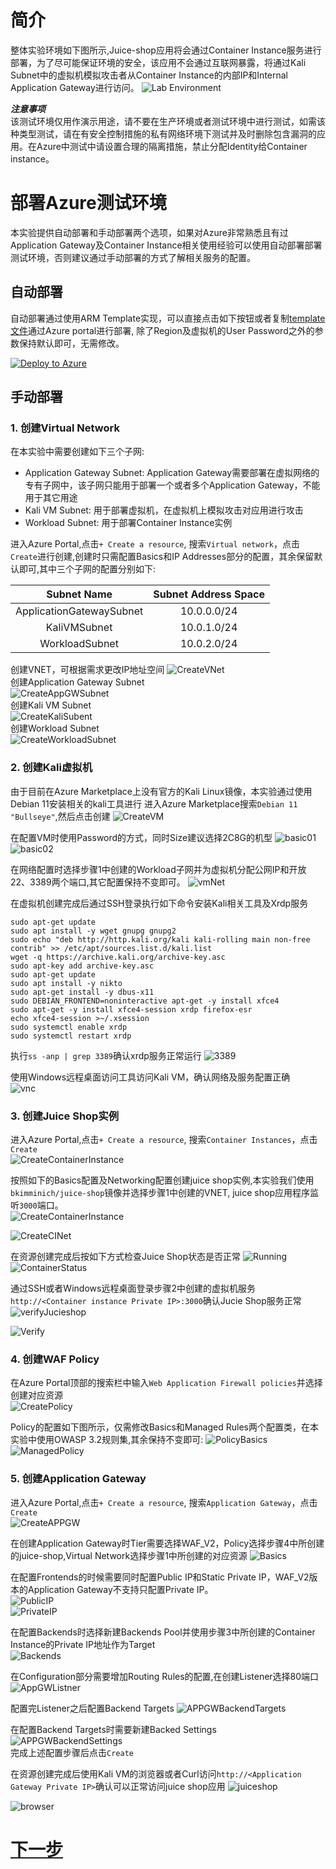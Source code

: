 # 简介

整体实验环境如下图所示,Juice-shop应用将会通过Container Instance服务进行部署，为了尽可能保证环境的安全，该应用不会通过互联网暴露，将通过Kali Subnet中的虚拟机模拟攻击者从Container Instance的内部IP和Internal Application Gateway进行访问。
![Lab Environment](./images/WAF-Lab-Environment.png)

***注意事项***   
该测试环境仅用作演示用途，请不要在生产环境或者测试环境中进行测试，如需该种类型测试，请在有安全控制措施的私有网络环境下测试并及时删除包含漏洞的应用。在Azure中测试中请设置合理的隔离措施，禁止分配Identity给Container instance。

# 部署Azure测试环境  
本实验提供自动部署和手动部署两个选项，如果对Azure非常熟悉且有过Application Gateway及Container Instance相关使用经验可以使用自动部署部署测试环境，否则建议通过手动部署的方式了解相关服务的配置。
## 自动部署
自动部署通过使用ARM Template实现，可以直接点击如下按钮或者复制[template文件](https://raw.githubusercontent.com/muismu/Azure-WAF-Lab/main/bicep/main.json)通过Azure portal进行部署, 除了Region及虚拟机的User Password之外的参数保持默认即可，无需修改。  

[![Deploy to Azure](https://aka.ms/deploytoazurebutton)](https://portal.azure.com/#create/Microsoft.Template/uri/https%3A%2F%2Fraw.githubusercontent.com%2Fmuismu%2FAzure-WAF-Lab%2Fmain%2Fbicep%2Fmain.json)
## 手动部署   
### 1. 创建Virtual Network
在本实验中需要创建如下三个子网:    

* Application Gateway Subnet: Application Gateway需要部署在虚拟网络的专有子网中，该子网只能用于部署一个或者多个Application Gateway，不能用于其它用途  
* Kali VM Subnet: 用于部署虚拟机，在虚拟机上模拟攻击对应用进行攻击  
* Workload Subnet: 用于部署Container Instance实例  

进入Azure Portal,点击`+ Create a resource`, 搜索`Virtual network`，点击`Create`进行创建,创建时只需配置Basics和IP Addresses部分的配置，其余保留默认即可,其中三个子网的配置分别如下:   

| Subnet Name              | Subnet Address Space | 
| :-----------------------:| :------------------: |
| ApplicationGatewaySubnet | 10.0.0.0/24 |
| KaliVMSubnet | 10.0.1.0/24 |
| WorkloadSubnet | 10.0.2.0/24 |  

创建VNET，可根据需求更改IP地址空间
![CreateVNet](./images/a-createVNET-basics.png)  
创建Application Gateway Subnet  
![CreateAppGWSubnet](./images/a-CreateApplicationGatewaySubnet.png)  
创建Kali VM Subnet  
![CreateKaliSubent](./images/a-CreateKaliSubnet.png)  
创建Workload Subnet  
![CreateWorkloadSubnet](./images/a.createworkloadSubnet.png)   

### 2. 创建Kali虚拟机
由于目前在Azure Marketplace上没有官方的Kali Linux镜像，本实验通过使用Debian 11安装相关的kali工具进行 
进入Azure Marketplace搜索`Debian 11 "Bullseye"`,然后点击创建 
![CreateVM](./images/a-CreateVM.png)  

在配置VM时使用Password的方式，同时Size建议选择2C8G的机型
![basic01](./images/a-CreateVM-Basics01.png)
![basic02](./images/a-CreateVM-Basics02.png)  

在网络配置时选择步骤1中创建的Workload子网并为虚拟机分配公网IP和开放22、3389两个端口,其它配置保持不变即可。
![vmNet](./images/a-vm-net.png)

在虚拟机创建完成后通过SSH登录执行如下命令安装Kali相关工具及Xrdp服务  
```
sudo apt-get update
sudo apt install -y wget gnupg gnupg2 
sudo echo "deb http://http.kali.org/kali kali-rolling main non-free contrib" >> /etc/apt/sources.list.d/kali.list  
wget -q https://archive.kali.org/archive-key.asc
sudo apt-key add archive-key.asc
sudo apt-get update
sudo apt install -y nikto
sudo apt-get install -y dbus-x11
sudo DEBIAN_FRONTEND=noninteractive apt-get -y install xfce4 
sudo apt-get -y install xfce4-session xrdp firefox-esr
echo xfce4-session >~/.xsession
sudo systemctl enable xrdp
sudo systemctl restart xrdp
```  

执行`ss -anp | grep 3389`确认xrdp服务正常运行 
![3389](./images/a-3389.png)

使用Windows远程桌面访问工具访问Kali VM，确认网络及服务配置正确  
![vnc](./images/vpn.png)  

### 3. 创建Juice Shop实例  
进入Azure Portal,点击`+ Create a resource`, 搜索`Container Instances`，点击`Create`  
![CreateContainerInstance](./images/Create_Container_Instance.png)    

按照如下的Basics配置及Networking配置创建juice shop实例,本实验我们使用`bkimminich/juice-shop`镜像并选择步骤1中创建的VNET, juice shop应用程序监听`3000`端口。  
![CreateContainerInstance](./images/a-createcontainerinstance.png)

![CreateCINet](./images/a-createcontainerinstance-network.png) 

在资源创建完成后按如下方式检查Juice Shop状态是否正常
![Running](./images/a-juiceshopInstance-status.png)
![ContainerStatus](./images/a-juiceshop-status.png)  

通过SSH或者Windows远程桌面登录步骤2中创建的虚拟机服务`http://<Container instance Private IP>:3000`确认Jucie Shop服务正常  
![verifyJucieshop](./images/a-juiceshop-veriry.png) 

![Verify](./images/vnc-check.png)

### 4. 创建WAF Policy
在Azure Portal顶部的搜索栏中输入`Web Application Firewall policies`并选择创建对应资源  
![CreatePolicy](./images/createWAFPolicy.png) 

Policy的配置如下图所示，仅需修改Basics和Managed Rules两个配置类，在本实验中使用OWASP 3.2规则集,其余保持不变即可:
![PolicyBasics](./images/WAF-Policy-Basics.png)
![ManagedPolicy](./images/WAF-Policy-Managed.png)  

### 5. 创建Application Gateway 
进入Azure Portal,点击`+ Create a resource`, 搜索`Application Gateway`，点击`Create`  
![CreateAPPGW](./images/CreateApplicationGateway.png) 

在创建Application Gateway时Tier需要选择WAF_V2，Policy选择步骤4中所创建的juice-shop,Virtual Network选择步骤1中所创建的对应资源
![Basics](./images/ApplicationGateway-basics.png)  

在配置Frontends的时候需要同时配置Public IP和Static Private IP，WAF_V2版本的Application Gateway不支持只配置Private IP。    
![PublicIP](./images/a-appgw-public-ip.png)  
![PrivateIP](./images/a-appgw-private-ip.png)  

在配置Backends时选择新建Backends Pool并使用步骤3中所创建的Container Instance的Private IP地址作为Target  
![Backends](./images/a-private-backendpool.png)  

在Configuration部分需要增加Routing Rules的配置,在创建Listener选择80端口
![AppGWListner](./images/a-private-listener.png) 

配置完Listener之后配置Backend Targets 
![APPGWBackendTargets](./images/a-private-targets.png) 

在配置Backend Targets时需要新建Backed Settings 
![APPGWBackendSettings](./images/a-private-backendsettings.png)  
完成上述配置步骤后点击`Create`    

在资源创建完成后使用Kali VM的浏览器或者Curl访问`http://<Application Gateway Private IP>`确认可以正常访问juice shop应用
![juiceshop](./images/a-private-aapgw-verify.png) 

![browser](./images/a-private-browser-appgw.png)

# [下一步](./Lab-Reconnaissance.md)